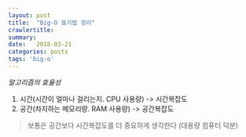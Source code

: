 ```yaml
---
layout: post
title:  "Big-O 표기법 정리"
crawlertitle:
summary: 
date:   2018-03-21
categories: posts
tags: 'big-o'
---
```


*알고리즘의 효율성*
1. 시간(시간이 얼마나 걸리는지. CPU 사용량) -> 시간복잡도
2. 공간(차지하는 메모리량. RAM 사용량) -> 공간복잡도
>보통은 공간보다 시간복잡도를 더 중요하게 생각한다 (대용량 컴퓨터 덕분)
